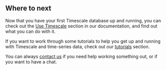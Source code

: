 ## Where to next

Now that you have your first Timescale database up and running, you can check
out the [Use Timescale][tsdb-docs] section in our documentation, and find out what
you can do with it.

If you want to work through some tutorials to help you get up and running with
Timescale and time-series data, check out our [tutorials][tutorials] section.

You can always [contact us][contact] if you need help working something out, or
if you want to have a chat.

[contact]: https://www.timescale.com/contact
[tsdb-docs]: /timescaledb/:currentVersion:/use-timescale
[tutorials]: /timescaledb/:currentVersion:/tutorials/